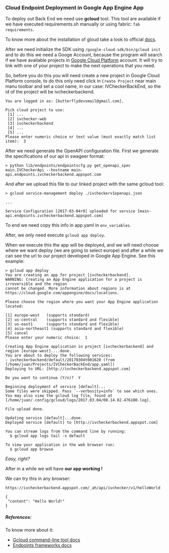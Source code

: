 ###  Cloud Endpoint Deployment in Google App Engine App

To deploy out Back End we need use **gcloud** tool. This tool are available
if we have executed requirements.sh manually or using fabric: 
`fab requirements`.

To know more about the installation of gloud take a look to official [docs](https://cloud.google.com/sdk/docs/#install_the_latest_cloud_tools_version_cloudsdk_current_version).

After we need initialize the SDK using `/google-cloud-sdk/bin/gcloud init`
and to do this we need a Googe Account, because the program will
search if we have available projects in [Google Cloud Platform](https://console.cloud.google.com) account.
It will try to link with one of your project to make the next operations that you need.

So, before you do this you will need create a new project in 
Google Cloud Platform console, to do this only need click in `Create Project`
near main manu toolbar and set a cool name, in our case:
IVCheckerBackEnd, so the id of the project will be ivcheckerbackend.

    You are logged in as: [butterflydevsmail@gmail.com].
    
    Pick cloud project to use: 
     [1] ...
     [2] ivchecker-web
     [3] ivcheckerbackend
     [4] ...
     [5] ...
    Please enter numeric choice or text value (must exactly match list 
    item):  3


After we need generate the OpenAPI configuration file. First we generate the specifications of our api in swageer format:
   
    > python lib/endpoints/endpointscfg.py get_openapi_spec main.IVCheckerApi --hostname main-api.endpoints.ivcheckerbackend.appspot.com

And after we upload this file to our linked project with the same gcloud tool:
 
    > gcloud service-management deploy ./ivcheckerv1openapi.json 

    ...
    
    Service Configuration [2017-03-04r0] uploaded for service [main-api.endpoints.ivcheckerbackend.appspot.com]
    
To end we need copy this info in app.yaml in `env_variables`.


After, we only need execute `gcloud app deploy`.
    
When we execute this the app will be deployed, and we will need
choose where we want deploy (we are going to select europe)
and after a while we can see the url to our project developed in
Google App Engine. See this example:
    
    > gcloud app deploy
    You are creating an app for project [ivcheckerbackend].
    WARNING: Creating an App Engine application for a project is irreversible and the region
    cannot be changed. More information about regions is at
    https://cloud.google.com/appengine/docs/locations.
    
    Please choose the region where you want your App Engine application 
    located:
    
    [1] europe-west   (supports standard)
    [2] us-central    (supports standard and flexible)
    [3] us-east1      (supports standard and flexible)
    [4] asia-northeast1 (supports standard and flexible)
    [5] cancel
    Please enter your numeric choice:  1
    
    Creating App Engine application in project [ivcheckerbackend] and region [europe-west]....done.                                                                                 
    You are about to deploy the following services:
    - ivcheckerbackend/default/20170304t001620 (from [/home/juan/Projects/IVCheckerBackEnd/app.yaml])
    Deploying to URL: [http://ivcheckerbackend.appspot.com]
    
    Do you want to continue (Y/n)?  Y   
    
    Beginning deployment of service [default]...
    Some files were skipped. Pass `--verbosity=info` to see which ones.
    You may also view the gcloud log file, found at
    [/home/juan/.config/gcloud/logs/2017.03.04/00.14.02.476100.log].
    
    File upload done.
    
    Updating service [default]...done.                                                                                                                                              
    Deployed service [default] to [http://ivcheckerbackend.appspot.com]
    
    You can stream logs from the command line by running:
      $ gcloud app logs tail -s default
    
    To view your application in the web browser run:
      $ gcloud app browse



*Easy, right?*


    
After in a while we will have **our app working !** 

We can try this in  any browser:


    https://ivcheckerbackend.appspot.com/_ah/api/ivchecker/v1/helloWorld
    
    {
     "content": "Hello World!"
    }
    
    
##### References:

To know more about it:

- [Gcloud command-line tool docs](https://cloud.google.com/sdk/gcloud/)
- [Endpoints frameworks docs](https://cloud.google.com/endpoints/docs/frameworks/python/quickstart-frameworks-python)